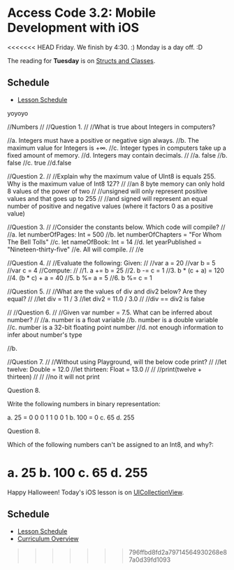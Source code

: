 # Access Code 3.2: Mobile Development with iOS

<<<<<<< HEAD
Friday. We finish by 4:30. :) Monday is a day off. :D

The reading for **Tuesday** is on [Structs and Classes](/lessons/structs-and-classes).

## Schedule

- [Lesson Schedule](schedule.md)

yoyoyo


//Numbers
//
//Question 1.
//
//What is true about Integers in computers?

//a. Integers must have a positive or negative sign always.
//b. The maximum value for Integers is +∞.
//c. Integer types in computers take up a fixed amount of memory.
//d. Integers may contain decimals.
//
//a. false
//b. false
//c. true
//d.false

//Question 2.
//
//Explain why the maximum value of UInt8 is equals 255. Why is the maximum value of Int8 127?
//
//an 8 byte memory can only hold 8 values of the power of two
//
//unsigned will only represent positive values and that goes up to 255
//
//and signed will represent an equal number of positive and negative values (where it factors 0 as a positive value)


//Question 3.
//
//Consider the constants below. Which code will compile?
//
//a. let numberOfPages: Int = 500
//b. let numberOfChapters = "For Whom The Bell Tolls"
//c. let nameOfBook: Int = 14
//d. let yearPublished = "Nineteen-thirty-five"
//e. All will compile.
//
//e

//Question 4.
//
//Evaluate the following: Given:
//
//var a = 20
//var b = 5
//var c = 4
//Compute:
//
//1. a += b = 25
//2. b -= c = 1
//3. b * (c + a) = 120
//4. (b * c) + a = 40
//5. b %= a = 5
//6. b %= c = 1



//Question 5.
//
//What are the values of div and div2 below? Are they equal?
//
//let div = 11 / 3
//let div2 = 11.0 / 3.0
//
//div == div2 is false

//
//Question 6.
//
//Given var number = 7.5. What can be inferred about number?
//
//a. number is a float variable
//b. number is a double variable
//c. number is a 32-bit floating point number
//d. not enough information to infer about number's type

//b.


//Question 7.
//
//Without using Playground, will the below code print?
//
//let twelve: Double = 12.0
//let thirteen: Float = 13.0
//
//
//print(twelve + thirteen)
//
//
//no it will not print


Question 8.

Write the following numbers in binary representation:

a. 25 = 0 0 0 1 1 0 0 1
b. 100 =  0
c. 65
d. 255


Question 8.

Which of the following numbers can't be assigned to an Int8, and why?:

a. 25
b. 100
c. 65
d. 255
=======
Happy Halloween! Today's iOS lesson is on [UICollectionView](/lessons/unit3/collectionview).

## Schedule

* [Lesson Schedule](/schedule.md)
* [Curriculum Overview](/curriculum_overview.pdf)

>>>>>>> 796ffbd8fd2a79714564930268e87a0d39fd1093
